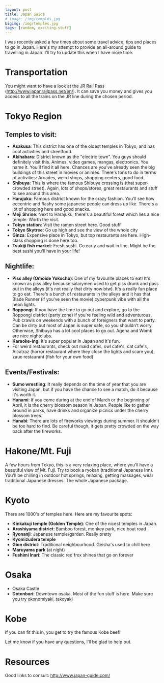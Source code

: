 ```yaml
---
layout: post
title: Japan Guide
# image: /img/temples.jpg
bigimg: /img/temples.jpg
tags: [random, exciting-stuff]
---
```


I was recently asked a few times about some travel advice, tips and places to go in Japan. Here's my attempt to provide an all-around guide to travelling in Japan. I'll try to update this when I have more time.

# Transportation

You might want to have a look at the JR Rail Pass (http://www.japanrailpass.net/en/). It can save you money and gives you access to all the trains on the JR line during the chosen period.

# Tokyo Region

## Temples to visit:
- **Asakusa**: This district has one of the oldest temples in Tokyo, and has cool activities and streetfood.
- **Akihabara**: District known as the "electric town". You guys should definitely visit this. Animes, video games, mangas, electronics. You name it. You'll find it all here. Chances are you've already seen the big buildings of this street in movies or animes. There's tons to do in terms of activities: Arcades, weird shops, shopping centers, good food.
- **Shibuya**: This is where the famous Shibuya crossing is (that super-crowded street). Again, lots of shops/stores, great restaurants and stuff to see around this area.
- **Harajuku**: Famous district known for the crazy fashion. You'll see how eccentric and flashy some japanese people can dress up like. There's a lot of shopping here and good snacks.
- **Meji Shrine**: Next to Harajuku, there's a beautiful forest which lies a nice temple. Worth the visit.
- **Tokyo station**: Visit the ramen street here. Good stuff
- **Tokyo Skytree**: Go up high and see the view of the whole city
- **Ginza**: Expensive place in Tokyo, but top restaurants are here. High-class shopping is done here too.
- **Tsukiji fish market**: Fresh sushi. Go early and wait in line. Might be the best sushi you'll have in your life!

## Nightlife:
- **Piss alley (Omoide Yokocho)**: One of my favourite places to eat! It's known as piss alley because salarymen used to get piss drunk and pass out in the alleys (it's not really that dirty now btw). It's a really fun place to go eat. There's a bunch of restaurants in the alleys and it has that Blade Runner (if you've seen the movie) cyberpunk vibe with all the neon lights.
- **Roppongi**: If you have the time to go out and explore, go to the Roppongi district (party zone) if you're feeling wild and adventurous. Pub crawls on weekends with a bunch of foreigners that want to party. Can be dirty but most of Japan is super safe, so you shouldn't worry. Otherwise, Shibuya has a lot cool places to go out. Ageha and Womb are nice nightclubs.
- **Karaoke-ing**. It's super popular in Japan and it's fun.
- For weird restaurants, check out maid cafes, owl cafe's, cat cafe's, Alcatraz (horror restaurant where they close the lights and scare you), zauo restaurant (fish for your own food)

## Events/Festivals:
- **Sumo wrestling**: It really depends on the time of year that you are visiting Japan, but if you have the chance to see a match, do it because it's worth it.
- **Hanami**: If you come during at the end of March or the beginning of April, it is the cherry blossom season in Japan. People like to gather around in parks, have drinks and organize picnics under the cherry blossom trees.
- **Hanabi**: There are lots of fireworks viewings during summer. It shouldn't be too hard to find. Be careful though, it gets pretty crowded on the way back after the fireworks.

# Hakone/Mt. Fuji
A few hours from Tokyo, this is a very relaxing place, where you'll have a beautiful view of Mt. Fuji. Try to book a ryokan (traditional Japanese Inn). You'll be chilling in outdoor hot springs, relaxing, getting massages, wear traditional Japanese dresses. The whole Japanese package.

# Kyoto
There are 1000's of temples here. Here are my favourite spots:

- **Kinkakuji temple (Golden Temple)**: One of the nicest temples in Japan.
- **Arashiyama district**: Bamboo forest, monkey park, nice boat road
- **Ryonanji**: Japanese temple/garden. Really pretty
- **Kyomizudera temple**
- **Gion district**: Traditional neighbourhood. Geisha's used to chill here
- **Maruyama park** (at night)
- **Fushimi Inari**: The classic red frox shines that go on forever

# Osaka
- Osaka Castle
- **Dotonbori**: Downtown osaka. Most of the fun stuff is here. Make sure you try okonomiyaki, takoyaki

# Kobe
If you can fit this in, you get to try the famous Kobe beef!

Let me know if you have any questions, I'll be glad to help out.

# Resources
Good links to consult:
http://www.japan-guide.com/
